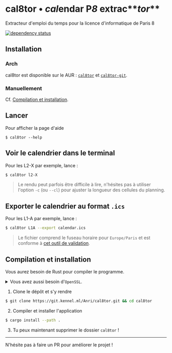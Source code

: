 # cal8tor • **_cal_**endar P**_8_** extrac**_tor_**

Extracteur d'emploi du temps pour la licence d'informatique de Paris 8

[![dependency status](https://deps.rs/repo/gitea/git.kennel.ml/Anri/cal8tor/status.svg)](https://deps.rs/repo/gitea/git.kennel.ml/Anri/cal8tor)

## Installation

### Arch

cal8tor est disponible sur le AUR : [`cal8tor`](https://aur.archlinux.org/packages/cal8tor)
et [`cal8tor-git`](https://aur.archlinux.org/packages/cal8tor-git).

### Manuellement

Cf. [Compilation et installation](#compilation-et-installation).

## Lancer

Pour afficher la page d'aide

```
$ cal8tor --help
```

## Voir le calendrier dans le terminal

Pour les L2-X par exemple, lance :

```bash
$ cal8tor l2-X
```

> Le rendu peut parfois être difficile à lire, n'hésites pas à utiliser l'option
> `-c` (ou `--cl`) pour ajuster la longueur des cellules du planning.

## Exporter le calendrier au format `.ics`

Pour les L1-A par exemple, lance :

```bash
$ cal8tor L1A --export calendar.ics
```

> Le fichier comprend le fuseau horaire pour `Europe/Paris` et est
> conforme à [cet outil de validation](https://icalendar.org/validator.html).

## Compilation et installation

Vous aurez besoin de Rust pour compiler le programme.

<details><summary>Vous avez aussi besoin d'<code>OpenSSL</code>.</summary>

-   Ubuntu: `sudo apt install libssl-dev`
-   Fedora: `dnf install openssl-devel`
</details>

1. Clone le dépôt et s'y rendre

```bash
$ git clone https://git.kennel.ml/Anri/cal8tor.git && cd cal8tor
```

2. Compiler et installer l'application

```bash
$ cargo install --path .
```

3. Tu peux maintenant supprimer le dossier `cal8tor` !

---

N'hésite pas à faire un PR pour améliorer le projet !
